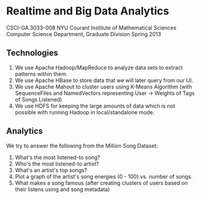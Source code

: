 Realtime and Big Data Analytics
=========
CSCI-GA.3033-008
NYU Courant Institute of Mathematical Sciences
Computer Science Department, Graduate Division
Spring 2013

Technologies
-----------
1. We use Apache Hadoop/MapReduce to analyze data sets to extract patterns within them.
2. We use Apache HBase to store data that we will later query from our UI.
3. We use Apache Mahout to cluster users using K-Means Algorithm (with SequenceFiles and NamedVectors representing User -> Weights of Tags of Songs Listened)
4. We use HDFS for keeping the large amounts of data which is not possible with running Hadoop in local/standalone mode.

Analytics 
---------
We try to answer the following from the Million Song Dataset:

1. What's the most listened-to song?
2. Who's the most listened-to artist?
3. What's an artist's top songs?
4. Plot a graph of the artist's song energies (0 - 100) vs. number of songs.
5. What makes a song famous (after creating clusters of users based on their listens using and song metadata)
